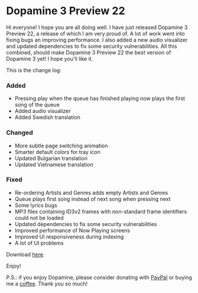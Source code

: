 # Dopamine 3 Preview 22

Hi everyone! I hope you are all doing well. I have just released Dopamine 3 Preview 22, a release of which I am very proud of.
A lot of work went into fixing bugs an improving performance. I also added a new audio visualizer and updated dependencies to fix some security vulnerabilities.
All this combined, should make Dopamine 3 Preview 22 the best version of Dopamine 3 yet! I hope you'll like it.


This is the change log:

### Added

-   Pressing play when the queue has finished playing now plays the first song of the queue
-   Added audio visualizer
-   Added Swedish translation

### Changed

-   More subtle page switching animation
-   Smarter default colors for tray icon
-   Updated Bulgarian translation
-   Updated Vietnamese translation

### Fixed

-   Re-ordering Artists and Genres adds empty Artists and Genres
-   Queue plays first song instead of next song when pressing next
-   Some lyrics bugs
-   MP3 files containing ID3v2 frames with non-standard frame identifiers could not be loaded
-   Updated dependencies to fix some security vulnerabilities
-   Improved performance of Now Playing screens
-   Improved UI responsiveness during indexing
-   A lot of UI problems

Download [here](https://github.com/digimezzo/dopamine/releases/tag/v3.0.0-preview.22).

Enjoy!

P.S.: if you enjoy Dopamine, please consider donating with [PayPal](https://www.paypal.com/donate/?hosted_button_id=N9Z4D62P24KRU) or buying me a [coffee](https://ko-fi.com/S6S11K63U). Thank you so much!
